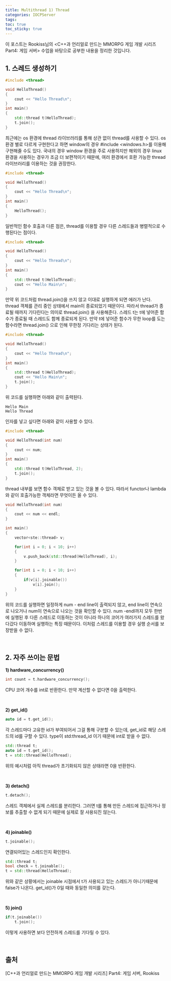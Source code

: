 ```yaml
---
title: Multithread 1) Thread
categories: IOCPServer
tags: 
toc: true
toc_sticky: true
---
```


이 포스트는 Rookiss님의 \<C++과 언리얼로 만드는 MMORPG 게임 개발 시리즈 Part4:  게임 서버> 수업을 바탕으로 공부한 내용을 정리한 것입니다. 



## **1. 스레드 생성하기**

```c++
#include <thread>

void HelloThread()
{
    cout << "Hello Thread\n";
}
int main()
{
    std::thread t(HelloThread);
    t.join();
}
```
최근에는 os 환경에 thread 라이브러리를 통해 상관 없이 thread를 사용할 수 있다. os 환경 별로 다르게 구현한다고 하면 window의 경우 #include \<windows.h>를 이용해 구현해줄 수도 있다. 국내의 경우 window 환경을 주로 사용하지만 해외의 경우 linux 환경을 사용하는 경우가 조금 더 보편적이기 때문에, 여러 환경에서 호환 가능한 thread 라이브러리를 이용하는 것을 권장한다. 

```c++
#include <thread>

void HelloThread()
{
    cout << "Hello Thread\n";
}
int main()
{
    HelloThread();
}
```
일반적인 함수 호출과 다른 점은, thread를 이용할 경우 다른 스레드들과 병렬적으로 수행된다는 점이다. 

```c++
#include <thread>

void HelloThread()
{
    cout << "Hello Thread\n";
}
int main()
{
    std::thread t(HelloThread);
    cout << "Hello Main\n";
}
```

만약 위 코드처럼 thread.join()을 쓰지 않고 이대로 실행하게 되면 에러가 난다. thread 객체를 관리 중인 상태에서 main이 종료되었기 때문이다. 따라서 thread가 종료될 때까지 기다린다는 의미로 thread.join() 을 사용해준다. 스레드 t는 t에 넣어준 함수가 종료될 때 스레드도 함께 종료되게 된다. 만약 t에 넣어준 함수가 무한 loop를 도는 함수라면 thread.join() 으로 인해 무한정 기다리는 상태가 된다.

```c++
#include <thread>

void HelloThread()
{
    cout << "Hello Thread\n";
}
int main()
{
    std::thread t(HelloThread);
    cout << "Hello Main\n";
    t.join();
}
```
위 코드를 실행하면 아래와 같이 출력된다. 
```
Hello Main
Hello Thread
```
인자를 넣고 싶다면 아래와 같이 사용할 수 있다. 

```c++
#include <thread>

void HelloThread(int num)
{
    cout << num;
}
int main()
{
    std::thread t(HelloThread, 2);
    t.join();
}
```
thread 내부를 보면 함수 객체로 받고 있는 것을 볼 수 있다. 따라서 functor나 lambda와 같이 호출가능한 객체라면 무엇이든 올 수 있다. 

``` c++
void HelloThread(int num)
{
    cout << num << endl;
}

int main()
{
    vector<ste::thread> v;

    for(int i = 0; i < 10; i++)
    {
        v.push_back(std::thread(HelloThread), i);
    }

    for(int i = 0; i < 10; i++)
    {
        if(v[i].joinable())
            v[i].join();
    }
}
```
위의 코드를 실행하면 일정하게 num - end line이 출력되지 않고, end line이 연속으로 나오거나 num이 연속으로 나오는 것을 확인할 수 있다. num -endl까지 모두 한번에 실행된 후 다른 스레드로 이동하는 것이 아니라 하나의 코어가 여러가지 스레드를 왔다갔다 이동하며 실행하는 특징 때문이다. 이처럼  스레드를 이용할 경우 실행 순서를 보장받을 수 없다. 

<br/>

## **2. 자주 쓰이는 문법**

**1) hardware_concurrency()**

```c++
int count = t.hardware_concurrency();
```
CPU 코어 개수를 int로 반환한다. 만약 계산할 수 없다면 0을 출력한다. 

<br/>

**2) get_id()**

```c++
auto id = t.get_id();
```

각 스레드마다 고유한 id가 부여되어서 그걸 통해 구분할 수 있는데, get_id로 해당 스레드의 id를 구할 수 있다. type이 std:thread_id 이기 때문에 int로 받을 수 없다. 

```c++
std::thread t;
auto id = t.get_id();
t = std::thread(HelloThread);
```

위의 예시처럼 아직 thread가 초기화되지 않은 상태라면 0을 반환한다. 

<br/>

**3) detach()**

```c++
t.detach();
```
 
스레드 객체에서 실제 스레드를 분리한다. 그러면 t를 통해 만든 스레드에 접근하거나 정보를 추출할 수 없게 되기 때문에 실제로 잘 사용되진 않는다. 

<br/>

**4) joinable()**

```c++
t.joinable();
```
연결되어있는 스레드인지 확인한다. 

```c++
std::thread t;
bool check = t.joinable();
t = std::thread(HelloThread);
```

위와 같은 상황에서는 joinable 시점에서 t가 사용되고 있는 스레드가 아니기때문에 false가 나온다. get_id()가 0일 때와 동일한 의미를 갖는다. 

<br/>

**5) join()**

```c++
if(t.joinable())
    t.join();
```
이렇게 사용하면 보다 안전하게 스레드를 기다릴 수 있다.

<br/>

## **출처**

[C++과 언리얼로 만드는 MMORPG 게임 개발 시리즈] Part4: 게임 서버, Rookiss
